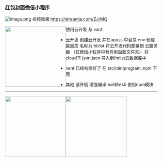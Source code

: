 ### 红包封面微信小程序

![image.png](https://i.loli.net/2021/01/15/WsEz2TDLQ1fbV8Z.png)
视频效果
<a href="https://streamja.com/ZJrMQ">https://streamja.com/ZJrMQ</a>


<img src="https://i.loli.net/2021/01/13/h4MX68AFeWwqNyT.png" width="200" style="float:left"/>


使用云开发  与 vant

* 云开发
创建云开发 并在app.js 中替换 env
创建数据库 名称为 hblist
将云开发代码部署到 云服务器 （在微信小程序中有件用函数文件夹）
将cloud下 json.json 导入到fmlist云数据库中 

* vant 
已经构建好了 在 src/miniprogram_npm 下面

* 其他
请开启 增强编译  es6转es5 使用npm模块

---


<img src="https://i.loli.net/2021/01/13/12thkWOmGYdQq9Z.png" width="200" style="float:left"/>
<img src="https://i.loli.net/2021/01/13/i2mYon5jb4kchaP.png" width="200" style="float:left"/>

